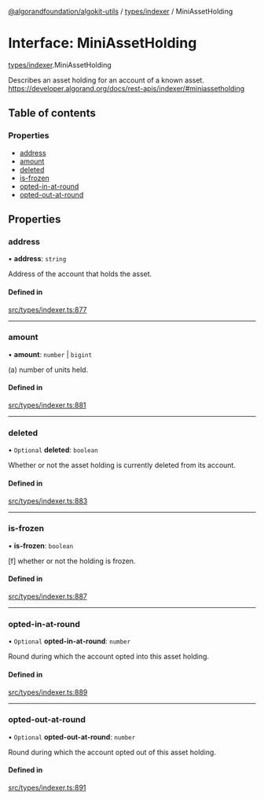 [@algorandfoundation/algokit-utils](../README.md) / [types/indexer](../modules/types_indexer.md) / MiniAssetHolding

# Interface: MiniAssetHolding

[types/indexer](../modules/types_indexer.md).MiniAssetHolding

Describes an asset holding for an account of a known asset. https://developer.algorand.org/docs/rest-apis/indexer/#miniassetholding

## Table of contents

### Properties

- [address](types_indexer.MiniAssetHolding.md#address)
- [amount](types_indexer.MiniAssetHolding.md#amount)
- [deleted](types_indexer.MiniAssetHolding.md#deleted)
- [is-frozen](types_indexer.MiniAssetHolding.md#is-frozen)
- [opted-in-at-round](types_indexer.MiniAssetHolding.md#opted-in-at-round)
- [opted-out-at-round](types_indexer.MiniAssetHolding.md#opted-out-at-round)

## Properties

### address

• **address**: `string`

Address of the account that holds the asset.

#### Defined in

[src/types/indexer.ts:877](https://github.com/algorandfoundation/algokit-utils-ts/blob/main/src/types/indexer.ts#L877)

___

### amount

• **amount**: `number` \| `bigint`

(a) number of units held.

#### Defined in

[src/types/indexer.ts:881](https://github.com/algorandfoundation/algokit-utils-ts/blob/main/src/types/indexer.ts#L881)

___

### deleted

• `Optional` **deleted**: `boolean`

Whether or not the asset holding is currently deleted from its account.

#### Defined in

[src/types/indexer.ts:883](https://github.com/algorandfoundation/algokit-utils-ts/blob/main/src/types/indexer.ts#L883)

___

### is-frozen

• **is-frozen**: `boolean`

[f] whether or not the holding is frozen.

#### Defined in

[src/types/indexer.ts:887](https://github.com/algorandfoundation/algokit-utils-ts/blob/main/src/types/indexer.ts#L887)

___

### opted-in-at-round

• `Optional` **opted-in-at-round**: `number`

Round during which the account opted into this asset holding.

#### Defined in

[src/types/indexer.ts:889](https://github.com/algorandfoundation/algokit-utils-ts/blob/main/src/types/indexer.ts#L889)

___

### opted-out-at-round

• `Optional` **opted-out-at-round**: `number`

Round during which the account opted out of this asset holding.

#### Defined in

[src/types/indexer.ts:891](https://github.com/algorandfoundation/algokit-utils-ts/blob/main/src/types/indexer.ts#L891)
